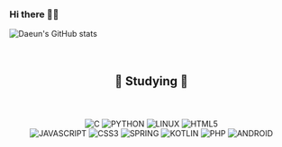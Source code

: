 ### Hi there 🤲🏻
![Daeun's GitHub stats](https://github-readme-stats.vercel.app/api?username=namdaeun&show_icons=true&theme=radical)
<br><br><br>

## <p align=center>🍒 Studying 🍒</p>
<br>
<br/>
<div align=center>
<img alt="C" src ="https://img.shields.io/badge/C-A8B9CC.svg?&style=for-the-badge&logo=C&style=plastic&logoColor=white"/> <img alt="PYTHON" src ="https://img.shields.io/badge/PYTHON-3776AB.svg?&style=for-the-badge&logo=PYTHON&style=plastic&logoColor=white"/> <img alt="LINUX" src ="https://img.shields.io/badge/LINUX-FCC624.svg?&style=for-the-badge&logo=LINUX&style=plastic&logoColor=white"/> <img alt="HTML5" src ="https://img.shields.io/badge/HTML5-E34F26.svg?&style=for-the-badge&logo=HTML5&style=plastic&logoColor=white"/><br> <img alt="JAVASCRIPT" src ="https://img.shields.io/badge/JAVASCRIPT-F7DF1E.svg?&style=for-the-badge&logo=JAVASCRIPT&style=plastic&logoColor=white"/> <img alt="CSS3" src ="https://img.shields.io/badge/CSS3-1572B6.svg?&style=for-the-badge&logo=CSS3&style=plastic&logoColor=white"/> <img alt="SPRING" src ="https://img.shields.io/badge/SPRING-6DB33F.svg?&style=for-the-badge&logo=SPRING&style=plastic&logoColor=white"/> <img alt="KOTLIN" src ="https://img.shields.io/badge/KOTLIN-7F52FF.svg?&style=for-the-badge&logo=KOTLIN&style=plastic&logoColor=white"/> <img alt="PHP" src ="https://img.shields.io/badge/PHP-777BB4.svg?&style=for-the-badge&logo=PHP&style=plastic&logoColor=white"/> <img alt="ANDROID" src ="https://img.shields.io/badge/ANDROID STUDIO-3DDC84.svg?&style=for-the-badge&logo=ANDROID STUDIO&style=plastic&logoColor=white"/>
</div>
